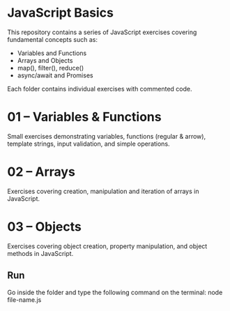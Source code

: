 # JavaScript Basics

This repository contains a series of JavaScript exercises covering fundamental concepts such as:

- Variables and Functions
- Arrays and Objects
- map(), filter(), reduce()
- async/await and Promises

Each folder contains individual exercises with commented code.

# 01 – Variables & Functions

Small exercises demonstrating variables, functions (regular & arrow), template strings,
input validation, and simple operations.

# 02 – Arrays

Exercises covering creation, manipulation and iteration of arrays in JavaScript.

# 03 – Objects

Exercises covering object creation, property manipulation, and object methods in JavaScript.

## Run

Go inside the folder and type the following command on the terminal:
node file-name.js
